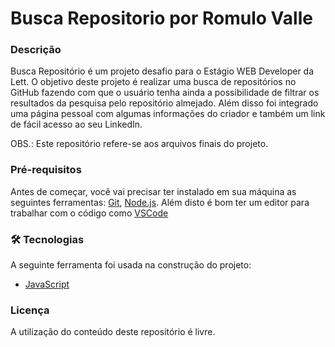 # Busca Repositorio por Romulo Valle

### Descrição

Busca Repositório é um projeto desafio para o Estágio WEB Developer da Lett. O objetivo deste projeto é realizar uma busca de repositórios no GitHub fazendo com que o usuário tenha ainda a possibilidade de filtrar os resultados da pesquisa pelo repositório almejado. Além disso foi integrado uma página pessoal com algumas informações do criador e também um link de fácil acesso ao seu LinkedIn.

OBS.: Este repositório refere-se aos arquivos finais do projeto.

### Pré-requisitos

Antes de começar, você vai precisar ter instalado em sua máquina as seguintes ferramentas:
[Git](https://git-scm.com), [Node.js](https://nodejs.org/en/). 
Além disto é bom ter um editor para trabalhar com o código como [VSCode](https://code.visualstudio.com/)

### 🛠 Tecnologias

A seguinte ferramenta foi usada na construção do projeto:

- [JavaScript](https://www.javascript.com/)

### Licença

A utilização do conteúdo deste repositório é livre.
